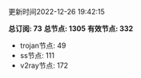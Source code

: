 更新时间2022-12-26 19:42:15

**总订阅: 73**
**总节点: 1305**
**有效节点: 332**
- trojan节点: 49
- ss节点: 111
- v2ray节点: 172
